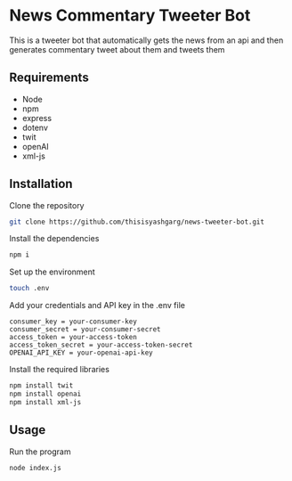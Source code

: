# News Commentary Tweeter Bot

This is a tweeter bot that automatically gets the news from an api and then generates commentary tweet about them and tweets them

## Requirements

- Node 
- npm
- express
- dotenv
- twit
- openAI
- xml-js

## Installation

Clone the repository

```bash
git clone https://github.com/thisisyashgarg/news-tweeter-bot.git
```

Install the dependencies

```bash
npm i
```

Set up the environment

```bash
touch .env
```

Add your credentials and API key in the .env file  

```
consumer_key = your-consumer-key
consumer_secret = your-consumer-secret
access_token = your-access-token
access_token_secret = your-access-token-secret
OPENAI_API_KEY = your-openai-api-key
```

Install the required libraries

```bash
npm install twit
npm install openai
npm install xml-js
```

## Usage

Run the program

```bash
node index.js
```
